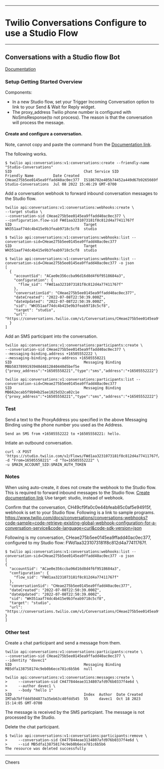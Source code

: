 
----------------------------------------------------------------------------------
# Twilio Conversations Configure to use a Studio Flow

--------------------------------------------------------------------------------
## Conversations with a Studio flow Bot

[Documentation](https://www.twilio.com/docs/conversations/connect-to-studio)

### Setup Getting Started Overview

Components:
+ In a new Studio flow, set your Trigger Incoming Conversation option 
    to link to your Send & Wait for Reply widget.
+ The proxy_address Twilio phone number is configured with NoSmsResponse(to not process).
    The reason is that the conversation will process the message.

#### Create and configure a conversation.

Note, cannot copy and paste the command from the
[Documentation link](https://www.twilio.com/docs/conversations/connect-to-studio#existing-conversations).

The following works.
````
$ twilio api:conversations:v1:conversations:create --friendly-name "Studio-Conversations"
SID                                 Chat Service SID                    Friendly Name         Date Created                 
CHeae275b5ee0145ea9ffadd40ac0ec377  IS186702e405b74452a449d67b9265669f  Studio-Conversations  Jul 08 2022 15:46:29 GMT-0700
````
Add a conversation webhook to forward inbound conversation messages to the Studio flow.
````
twilio api:conversations:v1:conversations:webhooks:create \
--target studio \
--conversation-sid CHeae275b5ee0145ea9ffadd40ac0ec377 \
--configuration.flow-sid FWd1aa3231073181f8c812d4a77411767f
SID                                 Target
WH351aaf74dc4b415e9b3feab9718c5cf8  studio

$ twilio api:conversations:v1:conversations:webhooks:list --conversation-sid=CHeae275b5ee0145ea9ffadd40ac0ec377
SID                                 Target
WH351aaf74dc4b415e9b3feab9718c5cf8  studio

$ twilio api:conversations:v1:conversations:webhooks:list --conversation-sid=CHeae275b5ee0145ea9ffadd40ac0ec377 -o json
[
  {
    "accountSid": "ACae0e356ccba96d16d8d4f6f9518684a3",
    "configuration": {
      "flow_sid": "FWd1aa3231073181f8c812d4a77411767f"
    },
    "conversationSid": "CHeae275b5ee0145ea9ffadd40ac0ec377",
    "dateCreated": "2022-07-08T22:50:39.000Z",
    "dateUpdated": "2022-07-08T22:50:39.000Z",
    "sid": "WH351aaf74dc4b415e9b3feab9718c5cf8",
    "target": "studio",
    "url": "https://conversations.twilio.com/v1/Conversations/CHeae275b5ee0145ea9ffadd40ac0ec377/Webhooks/WH351aaf74dc4b415e9b3feab9718c5cf8"
  }
]
````
Add an SMS participant into the conversation.
````
twilio api:conversations:v1:conversations:participants:create \
--conversation-sid CHeae275b5ee0145ea9ffadd40ac0ec377 \
--messaging-binding.address +16505552222 \
--messaging-binding.proxy-address +16505558221
SID                                 Messaging Binding                                                     
MBb5837899193940d4812840440d5bef5e  {"proxy_address":"+16505558221","type":"sms","address":"+16505552222"}

twilio api:conversations:v1:conversations:participants:list --conversation-sid=CHeae275b5ee0145ea9ffadd40ac0ec377
SID                                 Messaging Binding                                                     
MB662ecab5f9b94b25ae1025d32ca02c1e  {"proxy_address":"+16505558221","type":"sms","address":"+16505552222"}
````

### Test

Send a text to the ProxyAddress you specified in the above Messaging Binding 
using the phone number you used as the Address.
````
Send an SMS from +16505552222 to +16505558221: hello.
````

Intiate an outbound conversation.
````
curl -X POST 'https://studio.twilio.com/v2/Flows/FWd1aa3231073181f8c812d4a77411767f/Executions' -d "From=16505558221" -d "To=16505552222" \
-u $MAIN_ACCOUNT_SID:$MAIN_AUTH_TOKEN
````

### Notes

When using auto-create, it does not create the webhook to the Studio flow.
This is required to forward inbound messages to the Studio flow.
[Create documentation link](https://www.twilio.com/docs/conversations/conversations-webhooks?code-sample=code-create-new-scoped-webhook-configuration&code-language=PHP&code-sdk-version=6.x)
Use target: studio, instead of webhook.
 
Confirm that the conversation, CH49cf9fa0c0e44bfeab85c0af5e94915f, webhook is set to your Studio flow.
Following is a link to sample programs.
https://www.twilio.com/docs/conversations/conversations-webhooks?code-sample=code-retrieve-existing-global-webhook-configuration-for-a-conversation-service&code-language=curl&code-sdk-version=json

Following is my conversation, CHeae275b5ee0145ea9ffadd40ac0ec377, configured to my Studio flow: FWd1aa3231073181f8c812d4a77411767f.
````
$ twilio api:conversations:v1:conversations:webhooks:list --conversation-sid=CHeae275b5ee0145ea9ffadd40ac0ec377 -o json
[
{
  "accountSid": "ACae0e356ccba96d16d8d4f6f9518684a3",
  "configuration": {
    "flow_sid": "FWd1aa3231073181f8c812d4a77411767f"
  },
  "conversationSid": "CHeae275b5ee0145ea9ffadd40ac0ec377",
  "dateCreated": "2022-07-08T22:50:39.000Z",
  "dateUpdated": "2022-07-08T22:50:39.000Z",
  "sid": "WH351aaf74dc4b415e9b3feab9718c5cf8",
  "target": "studio",
  "url": "https://conversations.twilio.com/v1/Conversations/CHeae275b5ee0145ea9ffadd40ac0ec377/Webhooks/WH351aaf74dc4b415e9b3feab9718c5cf8"
}
]
````

### Other test

Create a chat participant and send a message from them.
````
twilio api:conversations:v1:conversations:participants:create \
--conversation-sid CHeae275b5ee0145ea9ffadd40ac0ec377 \
--identity "davec1"
SID                                 Messaging Binding
MB5dfa138758174c9eb0b6ece781c6b5b6  null

twilio api:conversations:v1:conversations:messages:create \
>     --conversation-sid CH477844eae3134807afd976b0337f4e6d \
>     --author davec1 \
>     --body "hello 1"
SID                                 Index  Author  Date Created                 
IM7ab7bffddd504877a35eb63c40fdd545  55     davec1  Oct 18 2023 15:14:05 GMT-0700
````
The message is received by the SMS particpiant.
The message is not processed by the Studio.

Delete the chat participant.
````
$ twilio api:conversations:v1:conversations:participants:remove \
>     --conversation-sid CH477844eae3134807afd976b0337f4e6d \
>     --sid MB5dfa138758174c9eb0b6ece781c6b5b6
The resource was deleted successfully
````

----------------------------------------------------------------------------------
Cheers
